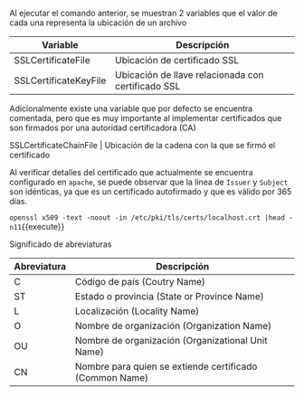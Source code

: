 Al ejecutar el comando anterior, se muestran 2 variables que el valor de cada una representa la ubicación de un archivo 

Variable | Descripción
--- | ---
SSLCertificateFile | Ubicación de certificado SSL
SSLCertificateKeyFile | Ubicación de llave relacionada con certificado SSL

Adicionalmente existe una variable que por defecto se encuentra comentada, pero que es muy importante al implementar certificados que son firmados por una autoridad certificadora (CA)

SSLCertificateChainFile | Ubicación de la cadena con la que se firmó el certificado

Al verificar detalles del certificado que actualmente se encuentra configurado en `apache`, se puede observar que la línea de `Issuer` y `Subject` son idénticas, ya que es un certificado autofirmado y que es válido por 365 días.

`openssl x509 -text -noout -in /etc/pki/tls/certs/localhost.crt |head -n11`{{execute}}

Significado de abreviaturas 

Abreviatura | Descripción
--- | ---
C | Código de país (Coutry Name)
ST | Estado o provincia (State or Province Name)
L | Localización (Locality Name)
O | Nombre de organización (Organization Name)
OU | Nombre de organización (Organizational Unit Name)
CN | Nombre para quien se extiende certificado (Common Name)
